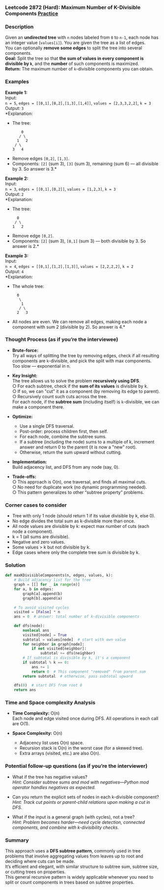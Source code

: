 ### Leetcode 2872 (Hard): Maximum Number of K-Divisible Components [Practice](https://leetcode.com/problems/maximum-number-of-k-divisible-components)

### Description  
Given an **undirected tree** with `n` nodes labeled from `0` to `n-1`, each node has an integer value (`values[i]`). You are given the tree as a list of edges.  
You can optionally **remove some edges** to split the tree into several components.  
**Goal:** Split the tree so that **the sum of values in every component is divisible by `k`**, and the **number** of such components is maximized.  
**Return:** The maximum number of `k`-divisible components you can obtain.

### Examples  

**Example 1:**  
Input:  
`n = 5`, `edges = [[0,1],[0,2],[1,3],[1,4]]`, `values = [2,3,3,2,2]`, `k = 3`  
Output: `3`  
*Explanation:  
- The tree:  
    ```
        0
       / \
      1   2
     / \
    3   4
    ```
- Remove edges `[0,2]`, `[1,3]`.
- Components: `[2]` (sum 3), `[3]` (sum 3), remaining (sum 6) — all divisible by 3. So answer is 3.*

**Example 2:**  
Input:  
`n = 3`, `edges = [[0,1],[0,2]]`, `values = [1,2,3]`, `k = 3`  
Output: `2`  
*Explanation:  
- The tree:  
    ```
      0
     / \
    1   2
    ```
- Remove edge `[0,2]`.
- Components: `[2]` (sum 3), `[0,1]` (sum 3) — both divisible by 3. So answer is 2.*

**Example 3:**  
Input:  
`n = 4`, `edges = [[0,1],[1,2],[1,3]]`, `values = [2,2,2,2]`, `k = 2`  
Output: `4`  
*Explanation:  
- The whole tree:  
    ```
      0
       \
        1
       / \
      2   3
    ```
- All nodes are even. We can remove all edges, making each node a component with sum 2 (divisible by 2). So answer is 4.*

### Thought Process (as if you’re the interviewee)  

- **Brute-force:**  
  Try all ways of splitting the tree by removing edges, check if all resulting components are `k`-divisible, and pick the split with max components.  
  Too slow — exponential in n.

- **Key Insight:**  
  The tree allows us to solve the problem **recursively using DFS**.  
  ○ For each subtree, check if the **sum of its values** is divisible by k.  
  ○ If so, we can "cut" it as a component (by removing its edge to parent).  
  ○ Recursively count such cuts across the tree.  
  For each node, if the **subtree sum** (including itself) is `k`-divisible, we can make a component there.

- **Optimize:**  
  - Use a single DFS traversal.  
  - Post-order: process children first, then self.  
  - For each node, combine the subtree sums.  
  - If a subtree (including the node) sums to a multiple of k, increment answer and return 0 to the parent (it is now a "new" root).  
  - Otherwise, return the sum upward without cutting.

- **Implementation:**  
  Build adjacency list, and DFS from any node (say, 0).

- **Trade-offs:**  
  ○ This approach is O(n), one traversal, and finds all maximal cuts.  
  ○ No need for duplicate work (no dynamic programming needed).  
  ○ This pattern generalizes to other “subtree property” problems.

### Corner cases to consider  
- Tree with only 1 node (should return 1 if its value divisible by k, else 0).
- No edge divides the total sum as k-divisible more than once.
- All node values are divisible by k: expect max number of cuts (each node a component).
- k = 1 (all sums are divisible).
- Negative and zero values.
- Some values > k but not divisible by k.
- Edge cases where only the complete tree sum is divisible by k.

### Solution

```python
def maxKDivisibleComponents(n, edges, values, k):
    # Build adjacency list for the tree
    graph = [[] for _ in range(n)]
    for a, b in edges:
        graph[a].append(b)
        graph[b].append(a)
    
    # To avoid visited cycles
    visited = [False] * n
    ans = 0  # answer: total number of k-divisible components
    
    def dfs(node):
        nonlocal ans
        visited[node] = True
        subtotal = values[node]  # start with own value
        for neighbor in graph[node]:
            if not visited[neighbor]:
                subtotal += dfs(neighbor)
        # If subtotal is divisible by k, it's a component
        if subtotal % k == 0:
            ans += 1
            return 0  # This component "removed" from parent sum
        return subtotal  # otherwise, pass subtotal upward
    
    dfs(0)  # start DFS from root 0
    return ans
```

### Time and Space complexity Analysis  

- **Time Complexity:** O(n)  
  Each node and edge visited once during DFS. All operations in each call are O(1).

- **Space Complexity:** O(n)  
  - Adjacency list uses O(n) space.  
  - Recursion stack is O(n) in the worst case (for a skewed tree).  
  - Extra arrays (visited, etc.) are also O(n).

### Potential follow-up questions (as if you’re the interviewer)  

- What if the tree has negative values?  
  *Hint: Consider subtree sums and mod with negatives—Python mod operator handles negatives as expected.*

- Can you return the explicit sets of nodes in each k-divisible component?  
  *Hint: Track cut points or parent-child relations upon making a cut in DFS.*

- What if the input is a general graph (with cycles), not a tree?  
  *Hint: Problem becomes harder—need cycle detection, connected components, and combine with k-divisibility checks.*

### Summary
This approach uses a **DFS subtree pattern**, commonly used in tree problems that involve aggregating values from leaves up to root and deciding where cuts can be made.  
It’s efficient and elegant, with similar structure to subtree sum, subtree size, or cutting trees on properties.  
This general recursive pattern is widely applicable whenever you need to split or count components in trees based on subtree properties.